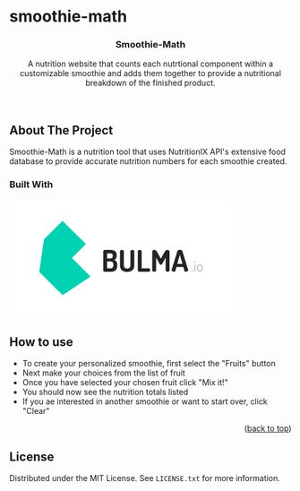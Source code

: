 # smoothie-math

<h3 align="center">Smoothie-Math</h3>

  <p align="center">
    A nutrition website that counts each nutrtional component within a customizable smoothie and adds them together to provide a nutritional breakdown of the finished product.
    <br />
    <br />
    <br />
 
  </p>
</div>





<!-- ABOUT THE PROJECT -->
## About The Project

Smoothie-Math is a nutrition tool that uses NutritionIX API's extensive food database to provide accurate nutrition numbers for each smoothie created.





### Built With

<a href="https://bulma.io"><img src="https://raw.githubusercontent.com/jgthms/bulma/master/docs/images/bulma-banner.png" alt="Bulma: a Flexbox CSS framework" style="max-width:100%;" width="400"></a>







<!-- USAGE EXAMPLES -->
## How to  use
* To create your personalized smoothie, first select the "Fruits" button
* Next make your choices from the list of fruit
* Once you have selected your chosen fruit click "Mix it!"
* You should now see the nutrition totals listed
* If you ae interested in another smoothie or want to start over, click "Clear"

<p align="right">(<a href="#readme-top">back to top</a>)</p>










<!-- LICENSE -->
## License

Distributed under the MIT License. See `LICENSE.txt` for more information.








